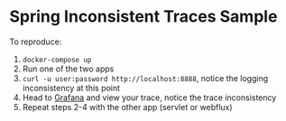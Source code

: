 # Spring Inconsistent Traces Sample

To reproduce:
1. `docker-compose up`
2. Run one of the two apps
3. `curl -u user:password http://localhost:8888`, notice the logging inconsistency at this point
4. Head to [Grafana](http://localhost:3500) and view your trace, notice the trace inconsistency
5. Repeat steps 2-4 with the other app (servlet or webflux)
